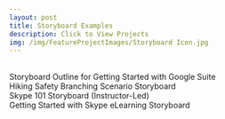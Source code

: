 ```yaml
---
layout: post
title: Storyboard Examples
description: Click to View Projects
img: /img/FeatureProjectImages/Storyboard Icon.jpg
---
```


<div class="img_row">
	<img class="col one" src="{{ site.baseurl }}/img/Storyboard/Storyboard Outline.JPG" alt="" title= "Storyboard Outline for Getting Started with Google Suite"/>
	<img class="col one" src="{{ site.baseurl }}/img/Storyboard/BSS.jpg" alt="" title= "Hiking Safety Branching Scenario Storyboard"/>
	<img class="col one" src="{{ site.baseurl }}/img/Storyboard/Skype 101 Storyboard.jpg" alt="" title= "Skype 101 Storyboard"/>
</div>
<div class="three">
	<div class="col one caption">
		Storyboard Outline for Getting Started with Google Suite
	</div>
	<div class="col one caption">
		Hiking Safety Branching Scenario Storyboard
	</div>
	<div class="col one caption">
		Skype 101 Storyboard (Instructor-Led)
	</div>
</div>

<div class="img_row">
	<img class="col one" src="{{ site.baseurl }}/img/Storyboard/Getting Started with Skype Articulate eLearning Storyboard.jpg" alt="" title= "Getting Started with Skype eLearning Storyboard"/>
</div>
<div class="three">
	<div class="col one caption">
		Getting Started with Skype eLearning Storyboard
	</div>
</div>